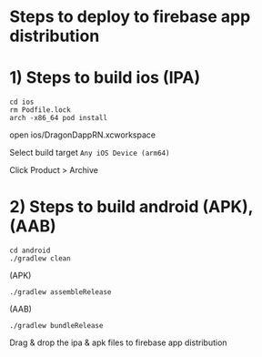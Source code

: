 # Steps to deploy to firebase app distribution

# 1) Steps to build ios (IPA)

```
cd ios
rm Podfile.lock
arch -x86_64 pod install
```

open ios/DragonDappRN.xcworkspace

Select build target `Any iOS Device (arm64)`

Click Product > Archive

# 2) Steps to build android (APK), (AAB)

```
cd android
./gradlew clean
```

(APK)

```
./gradlew assembleRelease
```

(AAB)

```
./gradlew bundleRelease
```

Drag & drop the ipa & apk files to firebase app distribution

